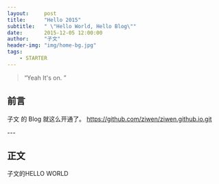 ```yaml
---
layout:     post
title:      "Hello 2015"
subtitle:   " \"Hello World, Hello Blog\""
date:       2015-12-05 12:00:00
author:     "子文"
header-img: "img/home-bg.jpg"
tags:
    - STARTER
---
```


> “Yeah It's on. ”


## 前言

子文 的 Blog 就这么开通了。
https://github.com/ziwen/ziwen.github.io.git

<p id = "build"></p>
---

## 正文

子文的HELLO WORLD




